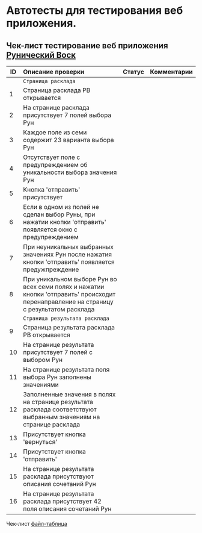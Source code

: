 # Автотесты для тестирования веб приложения.
## Чек-лист тестирование веб приложения [ Рунический Воск ](https://github.com/ShulgaAnatoly/Runicheskiy_Vosk_Django)

| ID	| Описание проверки	| Статус	| Комментарии |
| --- | :------------------------------------------------ | ------------ | --------------- |
| | `Страница расклада` |
| 1	| Страница расклада РВ открывается |
| 2	| На странице расклада присутствует 7 полей выбора Рун |
| 3	| Каждое поле из семи  содержит 23 варианта выбора Рун |
| 4	| Отсутствует поле с предупреждением об уникальности выбора значения Рун |
| 5	| Кнопка 'отправить' присутствует |
| 6	| Если в одном из полей не сделан выбор Руны, при нажатии кнопки  'отправить' появляется окно с предупреждением |
| 7	| При неуникальных выбранных значениях Рун после нажатия кнопки 'отправить' появляется предужпреждение  |
| 8	| При уникальном выборе Рун во всех семи полях и нажатии кнопки 'отправить' происходит перенаправление на страницу с результатом расклада |
| | `Страница результата расклада`
| 9	| Страница результата расклада РВ открывается |
| 10	| На странице результата присутствует 7 полей с выбором Рун |
| 11	| На странице результата поля выбора Рун заполнены значениями |
| 12	| Заполненные значения в полях на странице результата расклада соответствуют выбранным значениям на странице расклада |
| 13	| Присутствует кнопка 'вернуться' |
| 14	| Присутствует кнопка 'отправить' | 
| 15	| На странице результата расклада присутствуют описания сочетаний Рун | 
| 16	| На странице результата расклада присутствует 42 поля описания сочетаний Рун |

Чек-лист [файл-таблица](https://docs.google.com/spreadsheets/d/1m6oP6VYK0GKUC-gxtU0M7WirFdPzayiiBnQJhSJzLlI/edit?usp=sharing) 
